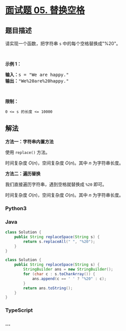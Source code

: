 # [面试题 05. 替换空格](https://leetcode.cn/problems/ti-huan-kong-ge-lcof/)

## 题目描述

<p>请实现一个函数，把字符串 <code>s</code> 中的每个空格替换成&quot;%20&quot;。</p>

<p>&nbsp;</p>

<p><strong>示例 1：</strong></p>

<pre><strong>输入：</strong>s = &quot;We are happy.&quot;
<strong>输出：</strong>&quot;We%20are%20happy.&quot;</pre>

<p>&nbsp;</p>

<p><strong>限制：</strong></p>

<p><code>0 &lt;= s 的长度 &lt;= 10000</code></p>

## 解法

**方法一：字符串内置方法**

使用 `replace()` 方法。

时间复杂度 $O(n)$，空间复杂度 $O(n)$。其中 $n$ 为字符串长度。

**方法二：遍历替换**

我们直接遍历字符串，遇到空格就替换成 `%20` 即可。

时间复杂度 $O(n)$，空间复杂度 $O(n)$。其中 $n$ 为字符串长度。

<!-- tabs:start -->

### **Python3**





### **Java**

```java
class Solution {
    public String replaceSpace(String s) {
        return s.replaceAll(" ", "%20");
    }
}
```

```java
class Solution {
    public String replaceSpace(String s) {
        StringBuilder ans = new StringBuilder();
        for (char c : s.toCharArray()) {
            ans.append(c == ' ' ? "%20" : c);
        }
        return ans.toString();
    }
}
```



















### **TypeScript**





















### **...**

```

```


